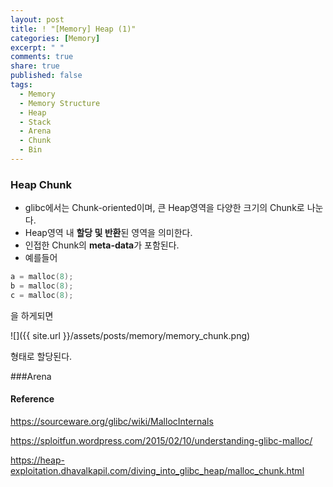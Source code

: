 ```yaml
---
layout: post
title: ! "[Memory] Heap (1)"
categories: [Memory]
excerpt: " "
comments: true
share: true
published: false
tags:
  - Memory
  - Memory Structure
  - Heap
  - Stack
  - Arena
  - Chunk
  - Bin
---
```




### Heap Chunk

- glibc에서는 Chunk-oriented이며, 큰 Heap영역을 다양한 크기의 Chunk로 나눈다.
- Heap영역 내 **할당 및 반환**된 영역을 의미한다. 
- 인접한 Chunk의 **meta-data**가 포함된다.
- 예를들어 

```c
a = malloc(8);
b = malloc(8);
c = malloc(8);
```

을 하게되면

![]({{ site.url }}/assets/posts/memory/memory_chunk.png)







형태로 할당된다.

###Arena











#### Reference

https://sourceware.org/glibc/wiki/MallocInternals

https://sploitfun.wordpress.com/2015/02/10/understanding-glibc-malloc/

https://heap-exploitation.dhavalkapil.com/diving_into_glibc_heap/malloc_chunk.html